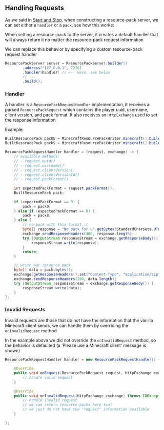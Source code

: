 ## Handling Requests

As we said in [Start and Stop](./start-stop.md), when constructing a resource-pack
server, we can set either a `handler` or a `pack`, see how this works:

When setting a resource-pack to the server, it creates a default handler that will
always return it no matter the resource-pack request information

We can replace this behavior by specifying a custom resource-pack request handler

<!--@formatter:off-->
```java
ResourcePackServer server = ResourcePackServer.builder()
        .address("127.0.0.1", 7270)
        .handler(handler) // <-- Here, see below
        // ...
        .build();
```
<!--@formatter:on-->

### Handler

A handler is a `ResourcePackRequestHandler` implementation, it receives a
parsed `ResourcePackRequest` which contains the player uuid, username, client
version, and pack format. It also receives an `HttpExchange` used to set
the response information

Example:

<!--@formatter:off-->
```java
BuiltResourcePack pack8 = MinecraftResourcePackWriter.minecraft().build(this::createPack8);
BuiltResorucePack pack9 = MinecraftResourcePackWriter.minecraft().build(this::createPack9);

ResourcePackRequestHandler handler = (request, exchange) -> {
    // available methods:
    // - request.uuid()
    // - request.username()
    // - request.clientVersion()
    // - request.clientVersionId()
    // - request.packFormat()
        
    int expectedPackFormat = request.packFormat();
    BuiltResourcePack pack;
    
    if (expectedPackFormat == 9) {
        pack = pack9;
    } else if (expectedPackFormat == 8) {
        pack = pack8;
    } else {
        // no pack with this format :(
        byte[] response = "No pack for u".getBytes(StandardCharsets.UTF_8);
        exchange.sendResponseHeaders(400, response.length);
        try (OutputStream responseStream = exchange.getResponseBody()) {
            responseStream.write(response);
        }
        return;
    }

    // write our resource pack
    byte[] data = pack.bytes();
    exchange.getResponseHeaders().set("Content-Type", "application/zip");
    exchange.sendResponseHeaders(200, data.length);
    try (OutputStream responseStream = exchange.getResponseBody()) {
        responseStream.write(data);
    }
};
```
<!--@formatter:on-->

### Invalid Requests

Invalid requests are those that do not have the information that the
vanilla Minecraft client sends, we can handle them by overriding the
`onInvalidRequest` method

In the example above we did not override the `onInvalidRequest` method,
so the behavior is defaulted (a 'Please use a Minecraft client' message
is shown)

<!--@formatter:off-->
```java
ResourcePackRequestHandler handler = new ResourcePackRequestHandler() {
    
    @Override
    public void onRequest(ResourcePackRequest request, HttpExchange exchange) throws IOException {
        // handle valid request
    }
    
    @Override
    public void onInvalidRequest(HttpExchange exchange) throws IOException {
        // handle invalid request
        // we can return resource-packs here too!
        // we just do not have the 'request' information available
    }
    
};
```
<!--@formatter:on-->